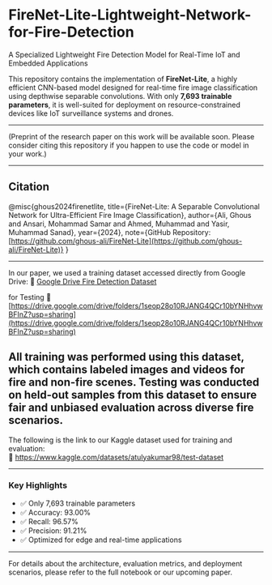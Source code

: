 # FireNet-Lite-Lightweight-Network-for-Fire-Detection  
A Specialized Lightweight Fire Detection Model for Real-Time IoT and Embedded Applications

This repository contains the implementation of **FireNet-Lite**, a highly efficient CNN-based model designed for real-time fire image classification using depthwise separable convolutions. With only **7,693 trainable parameters**, it is well-suited for deployment on resource-constrained devices like IoT surveillance systems and drones.

---

(Preprint of the research paper on this work will be available soon. Please consider citing this repository if you happen to use the code or model in your work.)

---

## Citation
@misc{ghous2024firenetlite,
title={FireNet-Lite: A Separable Convolutional Network for Ultra-Efficient Fire Image Classification},
author={Ali, Ghous and Ansari, Mohammad Samar and Ahmed, Muhammad and Yasir, Muhammad Sanad},
year={2024},
note={GitHub Repository: [https://github.com/ghous-ali/FireNet-Lite](https://github.com/ghous-ali/FireNet-Lite)}
}

---

In our paper, we used a training dataset accessed directly from Google Drive:
🔗 [Google Drive Fire Detection Dataset](https://drive.google.com/drive/folders/16n3vjADP-xO3Xcgm1t_dDOBcRH-07pck?usp=sharing)

for Testing 
🔗 [https://drive.google.com/drive/folders/1seop28o10RJANG4QCr10bYNHhvwBFInZ?usp=sharing](https://drive.google.com/drive/folders/1seop28o10RJANG4QCr10bYNHhvwBFInZ?usp=sharing)

All training was performed using this dataset, which contains labeled images and videos for fire and non-fire scenes. Testing was conducted on held-out samples from this dataset to ensure fair and unbiased evaluation across diverse fire scenarios.
---

The following is the link to our Kaggle dataset used for training and evaluation:  
🔗 https://www.kaggle.com/datasets/atulyakumar98/test-dataset

---

### Key Highlights
- ✅ Only 7,693 trainable parameters
- ✅ Accuracy: 93.00%
- ✅ Recall: 96.57%
- ✅ Precision: 91.21% 
- ✅ Optimized for edge and real-time applications

---

For details about the architecture, evaluation metrics, and deployment scenarios, please refer to the full notebook or our upcoming paper.

